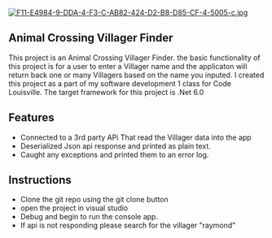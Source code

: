 [![F11-E4984-9-DDA-4-F3-C-AB82-424-D2-B8-D85-CF-4-5005-c.jpg](https://i.postimg.cc/C5fC2v7f/F11-E4984-9-DDA-4-F3-C-AB82-424-D2-B8-D85-CF-4-5005-c.jpg)](https://postimg.cc/vxb6gtpQ)


## Animal Crossing Villager Finder

This project is an Animal Crossing Villager Finder. the basic functionality of this project is for a user to enter a Villager name and the applicaton will return back one or many Villagers based on the name you inputed. I created this project as a part of my software development 1 class for Code Louisville. The target framework for this project is .Net 6.0



## Features

- Connected to a 3rd party APi That read the Villager data into the app
- Deserialized Json api response and printed as plain text.
- Caught any exceptions and printed them to an error log.



## Instructions

- Clone the git repo using the git clone button
- open the project in visual studio
- Debug and begin to run the console app.
- If api is not responding please search for the villager "raymond"
